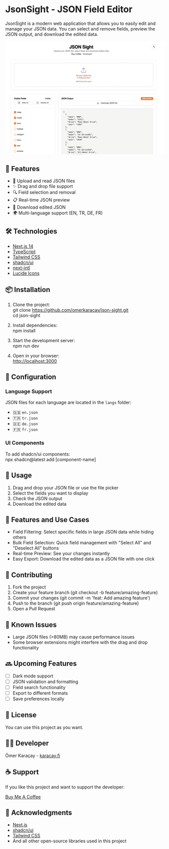 # JsonSight - JSON Field Editor

JsonSight is a modern web application that allows you to easily edit and manage your JSON data. You can select and remove fields, preview the JSON output, and download the edited data.

![JsonSight Screenshot](https://raw.githubusercontent.com/omerkaracay/json-sight/refs/heads/main/screenshot.png)

## 🚀 Features

- 📁 Upload and read JSON files
- ✨ Drag and drop file support
- 🔍 Field selection and removal
- 📋 Real-time JSON preview
- 💾 Download edited JSON
- 🌍 Multi-language support (EN, TR, DE, FR)

## 🛠️ Technologies

- [Next.js 14](https://nextjs.org/)
- [TypeScript](https://www.typescriptlang.org/)
- [Tailwind CSS](https://tailwindcss.com/)
- [shadcn/ui](https://ui.shadcn.com/)
- [next-intl](https://next-intl-docs.vercel.app/)
- [Lucide Icons](https://lucide.dev/)

## 📦 Installation

1.  Clone the project:\
    git clone <https://github.com/omerkaracay/json-sight.git>\
    cd json-sight

2.  Install dependencies:\
    npm install

3.  Start the development server:\
    npm run dev

4.  Open in your browser:\
    [http://localhost:3000](http://localhost:3000/)

## 🔧 Configuration

### Language Support

JSON files for each language are located in the `langs` folder:

- 🇬🇧 `en.json`
- 🇹🇷 `tr.json`
- 🇩🇪 `de.json`
- 🇫🇷 `fr.json`

### UI Components

To add shadcn/ui components:\
npx shadcn@latest add [component-name]

## 📝 Usage

1.  Drag and drop your JSON file or use the file picker
2.  Select the fields you want to display
3.  Check the JSON output
4.  Download the edited data

## 🌟 Features and Use Cases

- Field Filtering: Select specific fields in large JSON data while hiding others
- Bulk Field Selection: Quick field management with "Select All" and "Deselect All" buttons
- Real-time Preview: See your changes instantly
- Easy Export: Download the edited data as a JSON file with one click

## 🤝 Contributing

1.  Fork the project
2.  Create your feature branch (git checkout -b feature/amazing-feature)
3.  Commit your changes (git commit -m 'feat: Add amazing feature')
4.  Push to the branch (git push origin feature/amazing-feature)
5.  Open a Pull Request

## 🐛 Known Issues

- Large JSON files (>80MB) may cause performance issues
- Some browser extensions might interfere with the drag and drop functionality

## 🔜 Upcoming Features

- [ ] Dark mode support
- [ ] JSON validation and formatting
- [ ] Field search functionality
- [ ] Export to different formats
- [ ] Save preferences locally

## 📄 License

You can use this project as you want.

## 👨‍💻 Developer

Ömer Karaçay - [karacay.fi](https://karacay.fi)

## ☕ Support

If you like this project and want to support the developer:

[Buy Me A Coffee](https://www.buymeacoffee.com/karacay)

## 🙏 Acknowledgments

- [Next.js](https://nextjs.org/)
- [shadcn/ui](https://ui.shadcn.com/)
- [Tailwind CSS](https://tailwindcss.com/)
- And all other open-source libraries used in this project
